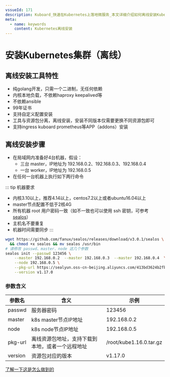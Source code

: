 ```yaml
---
vssueId: 171
description: Kuboard_快速在Kubernetes上落地微服务_本文详细介绍如何离线安装Kubernetes
meta:
  - name: keywords
    content: Kubernetes离线安装
---
```


# 安装Kubernetes集群（离线）

<AdSenseTitle/>

## 离线安装工具特性

* 纯golang开发，只需一个二进制，无任何依赖
* 内核本地负载，不依赖haproxy keepalived等
* 不依赖ansible
* 99年证书
* 支持自定义配置安装
* 工具与资源包分离，离线安装，安装不同版本仅需要更换不同资源包即可
* 支持ingress kuboard prometheus等APP（addons）安装

## 离线安装步骤

* 在局域网内准备好4台机器，假设：
  * 三台 master，IP地址为 192.168.0.2、192.168.0.3、192.168.0.4
  * 一台 worker，IP地址为 192.168.0.5
* 在任何一台机器上执行如下两行命令

::: tip 机器要求
* 内核3.10以上，推荐4.14以上，centos7.2以上或者ubuntu16.04以上
* master节点配置不低于2核4G
* 所有机器 root 用户密码一致（如不一致也可以使用 ssh 密钥，可参考 [sealos](https://github.com/fanux/sealos)）
* 主机名不要重复
* 机器时间需要同步
:::

``` sh
wget https://github.com/fanux/sealos/releases/download/v3.0.1/sealos \
  && chmod +x sealos && mv sealos /usr/bin
# 请修改 passwd、master、node 这几个参数
sealos init --passwd 123456 \
	--master 192.168.0.2  --master 192.168.0.3  --master 192.168.0.4  \
	--node 192.168.0.5 \
	--pkg-url https://sealyun.oss-cn-beijing.aliyuncs.com/413bd3624b2fb9e466601594b4f72072-1.17.0/kube1.17.0.tar.gz \
	--version v1.17.0
```

### 参数含义

参数名|含义|示例
---|---|---
passwd|服务器密码|123456
master|k8s master节点IP地址| 192.168.0.2
node|k8s node节点IP地址|192.168.0.5
pkg-url|离线资源包地址，支持下载到本地，或者一个远程地址|/root/kube1.16.0.tar.gz
version|资源包对应的版本|v1.17.0

[了解一下这是怎么做到的](https://github.com/fanux/sealos)
